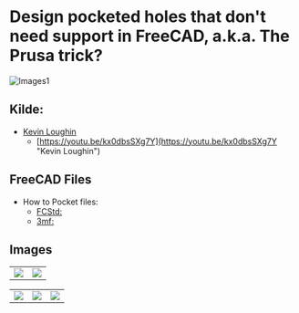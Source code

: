 # Design pocketed holes that don't need support in FreeCAD, a.k.a. The Prusa trick?

![Images1](./Images/Skærmbillede%20fra%202024-12-31%2013-30-08.png)

## Kilde: 

* [Kevin Loughin](https://www.youtube.com/@loughkb)
  * [https://youtu.be/kx0dbsSXg7Y](https://youtu.be/kx0dbsSXg7Y "Kevin Loughin")

## FreeCAD Files

* How to Pocket files:
  * [FCStd:](/Opgaver/HowToPocket/HowToPocket.FCStd)
  * [3mf:](./HowToPocket-Body.3mf)

## Images

|||
|:---:|:---:|
|![](./Images/Skærmbillede%20fra%202024-12-31%2013-30-08.png)|![](./Images/Skærmbillede%20fra%202024-12-31%2013-29-46.png)|

||||
|:---:|:---:|:---:|
|![](./Images/Skærmbillede%20fra%202024-12-31%2013-31-41.png)|![](./Images/Skærmbillede%20fra%202024-12-31%2013-32-07.png)|![](./Images/Skærmbillede%20fra%202024-12-31%2013-32-15.png)|